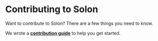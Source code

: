 # Contributing to Solon

Want to contribute to Solon? There are a few things you need to know.  

We wrote a **[contribution guide](https://solonproject.org/contributing/how-to-contribute.html)** to help you get started.